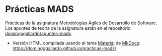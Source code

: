 # Prácticas MADS

Prácticas de la asignatura Metodologías Ágiles de Desarrollo de
Software. Los apuntes de teoría de la asignatura están en el
repositorio [domingogallardo/apuntes-mads](https://github.com/domingogallardo/apuntes-mads).


- Versión HTML compilada usando el tema
[Material](https://squidfunk.github.io/mkdocs-material/) de
[MkDocs](https://www.mkdocs.org): <https://domingogallardo.github.io/practicas-mads/>

